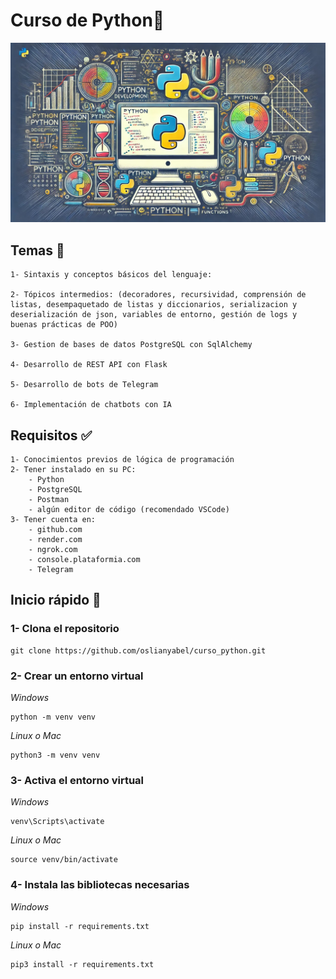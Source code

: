 # Curso de Python🐍
![Portada](portada.jpg)

## **Temas 📌**
    1- Sintaxis y conceptos básicos del lenguaje:

    2- Tópicos intermedios: (decoradores, recursividad, comprensión de listas, desempaquetado de listas y diccionarios, serializacion y deserialización de json, variables de entorno, gestión de logs y buenas prácticas de POO)

    3- Gestion de bases de datos PostgreSQL con SqlAlchemy

    4- Desarrollo de REST API con Flask

    5- Desarrollo de bots de Telegram

    6- Implementación de chatbots con IA

## **Requisitos ✅**
    1- Conocimientos previos de lógica de programación
    2- Tener instalado en su PC:
        - Python
        - PostgreSQL
        - Postman
        - algún editor de código (recomendado VSCode)
    3- Tener cuenta en:
        - github.com
        - render.com
        - ngrok.com
        - console.plataformia.com
        - Telegram

## **Inicio rápido 🚀**

### 1- Clona el repositorio 

    git clone https://github.com/oslianyabel/curso_python.git

### 2- Crear un entorno virtual

*Windows* 

    python -m venv venv
    
*Linux o Mac*

    python3 -m venv venv

### 3- Activa el entorno virtual
*Windows* 

    venv\Scripts\activate

*Linux o Mac*

    source venv/bin/activate

### 4- Instala las bibliotecas necesarias

*Windows* 

    pip install -r requirements.txt

*Linux o Mac*

    pip3 install -r requirements.txt
